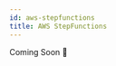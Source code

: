 ```yaml
---
id: aws-stepfunctions
title: AWS StepFunctions
---
```


Coming Soon 👀

<!-- [Toolkit for VSCode](https://docs.aws.amazon.com/toolkit-for-vscode/latest/userguide/stepfunctions.html) -->
